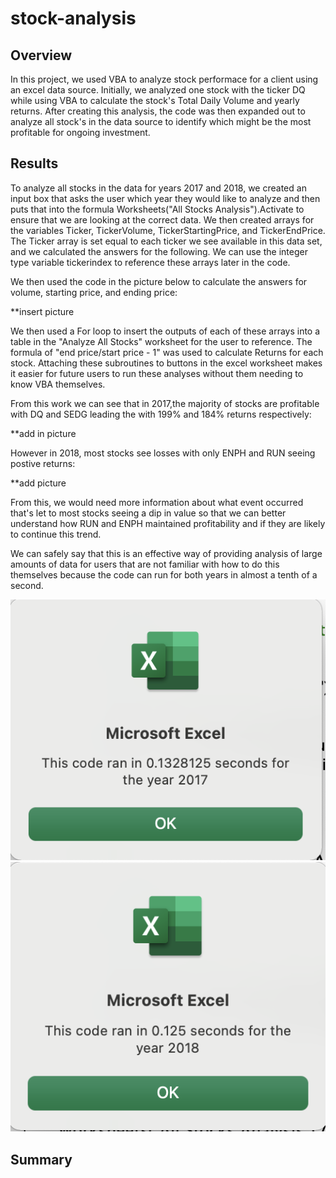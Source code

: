 # stock-analysis

## Overview 

In this project, we used VBA to analyze stock performace for a client using an excel data source. Initially, we analyzed one stock with the ticker DQ while using VBA to calculate the stock's Total Daily Volume and yearly returns. After creating this analysis, the code was then expanded out to analyze all stock's in the data source to identify which might be the most profitable for ongoing investment. 

## Results 

To analyze all stocks in the data for years 2017 and 2018, we created an input box that asks the user which year they would like to analyze and then puts that into the formula Worksheets("All Stocks Analysis").Activate to ensure that we are looking at the correct data. We then created arrays for the variables Ticker, TickerVolume, TickerStartingPrice, and TickerEndPrice. The Ticker array is set equal to each ticker we see available in this data set, and we calculated the answers for the following. We can use the integer type variable tickerindex to reference these arrays later in the code. 

We then used the code in the picture below to calculate the answers for volume, starting price, and ending price: 

**insert picture 

We then used a For loop to insert the outputs of each of these arrays into a table in the "Analyze All Stocks" worksheet for the user to reference. The formula of "end price/start price - 1" was used to calculate Returns for each stock. Attaching these subroutines to buttons in the excel worksheet makes it easier for future users to run these analyses without them needing to know VBA themselves. 

From this work we can see that in 2017,the majority of stocks are profitable with DQ and SEDG leading the with 199% and 184% returns respectively: 

**add in picture

However in 2018, most stocks see losses with only ENPH and RUN seeing postive returns: 

**add picture 

From this, we would need more information about what event occurred that's let to most stocks seeing a dip in value so that we can better understand how RUN and ENPH maintained profitability and if they are likely to continue this trend. 

We can safely say that this is an effective way of providing analysis of large amounts of data for users that are not familiar with how to do this themselves because the code can run for both years in almost a tenth of a second. 

![VBA_Challenge_2017](VBA_Challenge_2017.png) ![VBA_Challenge_2018](VBA_Challenge_2018.png) 


## Summary
